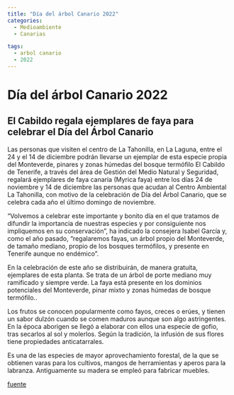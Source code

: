 ```yaml
---
title: "Día del árbol Canario 2022"
categories:
  - Medioambiente
  - Canarias

tags:
  - arbol canario
  - 2022
---
```


# Día del árbol Canario 2022

## El Cabildo regala ejemplares de faya para celebrar el Día del Árbol Canario


Las personas que visiten el centro de La Tahonilla, en La Laguna, entre el 24 y el 14 de diciembre podrán llevarse un ejemplar de esta especie propia del Monteverde, pinares y zonas húmedas del bosque termófilo
El Cabildo de Tenerife, a través del área de Gestión del Medio Natural y Seguridad, regalará ejemplares de faya canaria (Myrica faya) entre los días 24 de noviembre y 14 de diciembre las personas que acudan al Centro Ambiental La Tahonilla, con motivo de la celebración de Día del Árbol Canario, que se celebra cada año el último domingo de noviembre.

“Volvemos a celebrar este importante y bonito día en el que tratamos de difundir la importancia de nuestras especies y por consiguiente nos impliquemos en su conservación”, ha indicado la consejera Isabel García y, como el año pasado, “regalaremos fayas, un árbol propio del Monteverde, de tamaño mediano, propio de los bosques termófilos, y presente en Tenerife aunque no endémico”.

En la celebración de este año se distribuirán, de manera gratuita, ejemplares de esta planta. Se trata de un árbol de porte mediano muy ramificado y siempre verde. La faya está presente en los dominios potenciales del Monteverde, pinar mixto y zonas húmedas de bosque termófilo..

Los frutos se conocen popularmente como fayos, creces o erúes, y tienen  un sabor dulzón cuando se comen maduros aunque son algo astringentes. En la época aborigen se llegó a elaborar con ellos una especie de gofio, tras secarlos al sol y molerlos. Según la tradición, la infusión de sus flores tiene propiedades anticatarrales.

Es una de las especies de mayor aprovechamiento forestal, de la que se obtienen varas para los cultivos, mangos de herramientas y aperos para la labranza. Antiguamente su madera se empleó para fabricar muebles.

[fuente](https://www.diariodetenerife.info/cabildo-regala-ejemplares-faya-para-celebrar-dia-arbol-canario/)